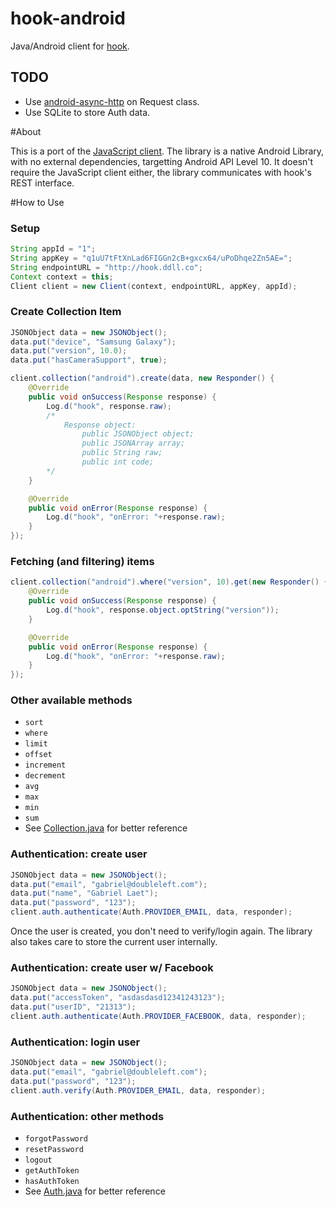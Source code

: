 hook-android
===

Java/Android client for [hook](https://github.com/doubleleft/hook).

TODO
---

- Use [android-async-http](https://github.com/loopj/android-async-http/) on
  Request class.
- Use SQLite to store Auth data.

#About

This is a port of the [JavaScript client](http://github.com/doubleleft/hook-javascript). The library is a native Android Library, with no external dependencies, targetting Android API Level 10. It doesn't require the JavaScript client either, the library communicates with hook's REST interface.

#How to Use

### Setup
```java
String appId = "1";
String appKey = "q1uU7tFtXnLad6FIGGn2cB+gxcx64/uPoDhqe2Zn5AE=";
String endpointURL = "http://hook.ddll.co";
Context context = this;
Client client = new Client(context, endpointURL, appKey, appId);
```

### Create Collection Item
```java
JSONObject data = new JSONObject();
data.put("device", "Samsung Galaxy");
data.put("version", 10.0);
data.put("hasCameraSupport", true);

client.collection("android").create(data, new Responder() {
	@Override
	public void onSuccess(Response response) {
		Log.d("hook", response.raw);
		/*
			Response object:
				public JSONObject object;
				public JSONArray array;
				public String raw;
				public int code;
		*/
	}

	@Override
	public void onError(Response response) {
		Log.d("hook", "onError: "+response.raw);
	}
});
```

### Fetching (and filtering) items
```java
client.collection("android").where("version", 10).get(new Responder() {
	@Override
	public void onSuccess(Response response) {
		Log.d("hook", response.object.optString("version"));
	}

	@Override
	public void onError(Response response) {
		Log.d("hook", "onError: "+response.raw);
	}
});
```

### Other available methods
- `sort`
- `where`
- `limit`
- `offset`
- `increment`
- `decrement`
- `avg`
- `max`
- `min`
- `sum`
- See [Collection.java](https://github.com/doubleleft/hook-android/blob/master/lib/dlapi/src/main/java/com/doubleleft/api/Collection.java) for better reference

### Authentication: create user
```java
JSONObject data = new JSONObject();
data.put("email", "gabriel@doubleleft.com");
data.put("name", "Gabriel Laet");
data.put("password", "123");
client.auth.authenticate(Auth.PROVIDER_EMAIL, data, responder);
```
Once the user is created, you don't need to verify/login again. The library also takes care to store the current user internally.

### Authentication: create user w/ Facebook
```java
JSONObject data = new JSONObject();
data.put("accessToken", "asdasdasd12341243123");
data.put("userID", "21313");
client.auth.authenticate(Auth.PROVIDER_FACEBOOK, data, responder);
```

### Authentication: login user
```java
JSONObject data = new JSONObject();
data.put("email", "gabriel@doubleleft.com");
data.put("password", "123");
client.auth.verify(Auth.PROVIDER_EMAIL, data, responder);
```

### Authentication: other methods
- `forgotPassword`
- `resetPassword`
- `logout`
- `getAuthToken`
- `hasAuthToken`
- See [Auth.java](https://github.com/doubleleft/hook-android/blob/master/lib/dlapi/src/main/java/com/doubleleft/api/Auth.java) for better reference


